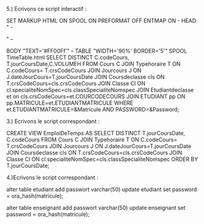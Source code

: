 5.) Ecrivons ce script interactif :

SET MARKUP HTML ON SPOOL ON PREFORMAT OFF ENTMAP ON -
HEAD "<TITLE>Department Report</TITLE> -
<STYLE type='text/css'> -
<!-- BODY {background: #AACCC6} --> -
</STYLE>" –
 BODY "TEXT='#FF00Ff'" –
 TABLE "WIDTH='90%' BORDER='5'"
SPOOL TimeTable.html
SELECT DISTINCT C.codeCours, T.jourCoursDate,C.VOLUMEH FROM Cours C
JOIN Typehoraire T
ON C.codeCours= T.crsCodeCours
JOIN Jourcours J
ON J.dateJourCours=T.jourCoursDate
JOIN Coursdeclasse cls
ON T.crsCodeCours=cls.crsCodeCours
JOIN Classe Cl
ON cl.specialiteNomSpec=cls.classSpecialiteNomspec
JOIN Etudiantdeclasse et 
on cls.crsCodeCours=et.COURCODECOURS
JOIN ETUDIANT pp 
ON pp.MATRICULE=et.ETUDIANTMATRICULE
WHERE  et.ETUDIANTMATRICULE=&Matricule AND PASSWORD=&Password;

3.) Ecrivons le script correspondant :

CREATE VIEW EmploiDeTemps AS
    SELECT DISTINCT T.jourCoursDate, C.codeCours
    FROM Cours C
        JOIN Typehoraire T
        ON C.codeCours= T.crsCodeCours
        JOIN Jourcours J
        ON J.dateJourCours=T.jourCoursDate
        JOIN Coursdeclasse cls
        ON  T.crsCodeCours=cls.crsCodeCours
        JOIN Classe Cl
        ON cl.specialiteNomSpec=cls.classSpecialiteNomspec
    ORDER BY T.jourCoursDate;
  
4.)Ecrivons le script correspondant :

alter table etudiant add passwort varchar(50)
update etudiant set password = ora_hash(matricule);

alter table enseignant add passwort varchar(50)
update enseignant set password = ora_hash(matricule);



